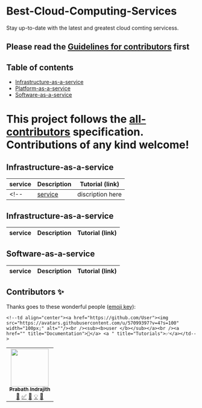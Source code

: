 # Best-Cloud-Computing-Services
<!-- ALL-CONTRIBUTORS-BADGE:START - Do not remove or modify this section -->
<!--[![All Contributors](https://img.shields.io/badge/all_contributors-24-orange.svg?style=flat-square)](#contributors-)-->
<!-- ALL-CONTRIBUTORS-BADGE:END -->
Stay up-to-date with the latest and greatest cloud comting servicess.

## Please read the [Guidelines for contributors](./contribution.md) first
## Table of contents
* [Infrastructure-as-a-service](#Iaas)
* [Platform-as-a-service](#Paas)
* [Software-as-a-service](#Saas)


This project follows the [all-contributors](https://github.com/all-contributors/all-contributors) specification. Contributions of any kind welcome!
=======

## Infrastructure-as-a-service

| service  | Description |  Tutorial (link) |
| -----    | ----------- |------------------|
<!--| [service](https://www.service.net/) | discription here | [How to use service](https://service-example.com)|-->

## Infrastructure-as-a-service

| service  | Description |  Tutorial (link) |
| -----    | ----------- |------------------|

## Software-as-a-service

| service  | Description |  Tutorial (link) |
| -----    | ----------- |------------------|



## Contributors ✨
Thanks goes to these wonderful people ([emoji key](https://allcontributors.org/docs/en/emoji-key)):

<!-- ALL-CONTRIBUTORS-LIST:START - Do not remove or modify this section -->
<!-- prettier-ignore-start -->
<!-- markdownlint-disable --> 
<table>
  <tr>
    <td align="center"><a href="https://github.com/Kobzpik"><img src="[https://avatars.githubusercontent.com/u/57173720?s=400&u=3b60be7a5bf655964b9360ea841d81936ce9e4fc&v=4]" width="100px;" alt=""/><br /><sub><b>Prabath Indrajith</b></sub></a><br /><a href="" title="Documentation">📖</a> <a href="" title="Tutorials">✅</a> <a href="" title="Reviewed Pull Requests">👀</a> <a href="" title="">💡</a> <a href="" title="Ideas, Planning, & Feedback">🤔</a></td>
    
    <!--td align="center"><a href="https://github.com/User"><img src="https://avatars.githubusercontent.com/u/57099397?v=4?s=100" width="100px;" alt=""/><br /><sub><b>user </b></sub></a><br /><a href="" title="Documentation">📖</a> <a " title="Tutorials">✅</a></td-->
  <tr>
</table> 

<!-- markdownlint-restore -->
<!-- prettier-ignore-end -->

<!-- ALL-CONTRIBUTORS-LIST:END -->
